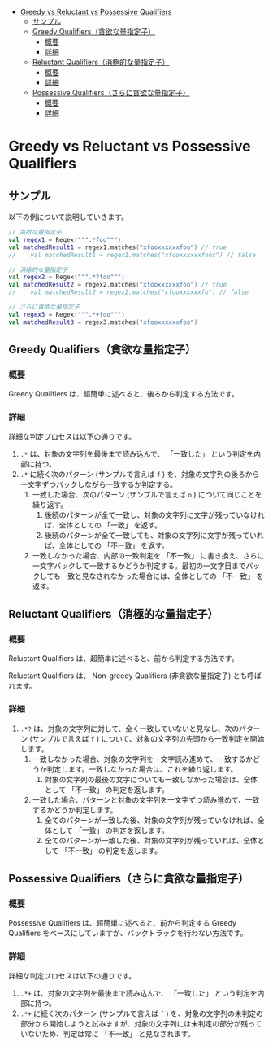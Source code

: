 - [Greedy vs Reluctant vs Possessive Qualifiers](#greedy-vs-reluctant-vs-possessive-qualifiers)
  - [サンプル](#サンプル)
  - [Greedy Qualifiers（貪欲な量指定子）](#greedy-qualifiers貪欲な量指定子)
    - [概要](#概要)
    - [詳細](#詳細)
  - [Reluctant Qualifiers（消極的な量指定子）](#reluctant-qualifiers消極的な量指定子)
    - [概要](#概要-1)
    - [詳細](#詳細-1)
  - [Possessive Qualifiers（さらに貪欲な量指定子）](#possessive-qualifiersさらに貪欲な量指定子)
    - [概要](#概要-2)
    - [詳細](#詳細-2)


# Greedy vs Reluctant vs Possessive Qualifiers

## サンプル

以下の例について説明していきます。

```kotlin
// 貪欲な量指定子
val regex1 = Regex(""".*foo""")
val matchedResult1 = regex1.matches("xfooxxxxxxfoo") // true
//    val matchedResult1 = regex1.matches("xfooxxxxxxfoox") // false

// 消極的な量指定子
val regex2 = Regex(""".*?foo""")
val matchedResult2 = regex2.matches("xfooxxxxxxfoo") // true
//    val matchedResult2 = regex2.matches("xfooxxxxxxfo") // false

// さらに貪欲な量指定子
val regex3 = Regex(""".*+foo""")
val matchedResult3 = regex3.matches("xfooxxxxxxfoo")
```


## Greedy Qualifiers（貪欲な量指定子）

### 概要

Greedy Qualifiers は、超簡単に述べると、後ろから判定する方法です。


### 詳細

詳細な判定プロセスは以下の通りです。

1. `.*` は、対象の文字列を最後まで読み込んで、 「一致した」 という判定を内部に持つ。
2. `.*` に続く次のパターン (サンプルで言えば `f` ) を、対象の文字列の後ろから一文字ずつバックしながら一致するか判定する。
   1. 一致した場合、次のパターン (サンプルで言えば `o` ) について同じことを繰り返す。
      1. 後続のパターンが全て一致し、対象の文字列に文字が残っていなければ、全体としての 「一致」 を返す。
      2. 後続のパターンが全て一致しても、対象の文字列に文字が残っていれば、全体としての 「不一致」 を返す。
   2. 一致しなかった場合、内部の一致判定を 「不一致」 に書き換え、さらに一文字バックして一致するかどうか判定する。最初の一文字目までバックしても一致と見なされなかった場合には、全体としての 「不一致」 を返す。


## Reluctant Qualifiers（消極的な量指定子）

### 概要

Reluctant Qualifiers は、超簡単に述べると、前から判定する方法です。

Reluctant Qualifiers は、 Non-greedy Qualifiers (非貪欲な量指定子) とも呼ばれます。


### 詳細


1. `.*?` は、対象の文字列に対して、全く一致していないと見なし、次のパターン (サンプルで言えば `f` ) について、対象の文字列の先頭から一致判定を開始します。
   1. 一致しなかった場合、対象の文字列を一文字読み進めて、一致するかどうか判定します。一致しなかった場合は、これを繰り返します。
      1. 対象の文字列の最後の文字についても一致しなかった場合は、全体として 「不一致」 の判定を返します。
   2. 一致した場合、パターンと対象の文字列を一文字ずつ読み進めて、一致するかどうか判定します。
      1. 全てのパターンが一致した後、対象の文字列が残っていなければ、全体として 「一致」 の判定を返します。
      2. 全てのパターンが一致した後、対象の文字列が残っていれば、全体として 「不一致」 の判定を返します。


## Possessive Qualifiers（さらに貪欲な量指定子）

### 概要

Possessive Qualifiers は、超簡単に述べると、前から判定する Greedy Qualifiers をベースにしていますが、バックトラックを行わない方法です。


### 詳細

詳細な判定プロセスは以下の通りです。

1. `.*+` は、対象の文字列を最後まで読み込んで、 「一致した」 という判定を内部に持つ。
2. `.*+` に続く次のパターン (サンプルで言えば `f` ) を、対象の文字列の未判定の部分から開始しようと試みますが、対象の文字列には未判定の部分が残っていないため、判定は常に 「不一致」 と見なされます。





